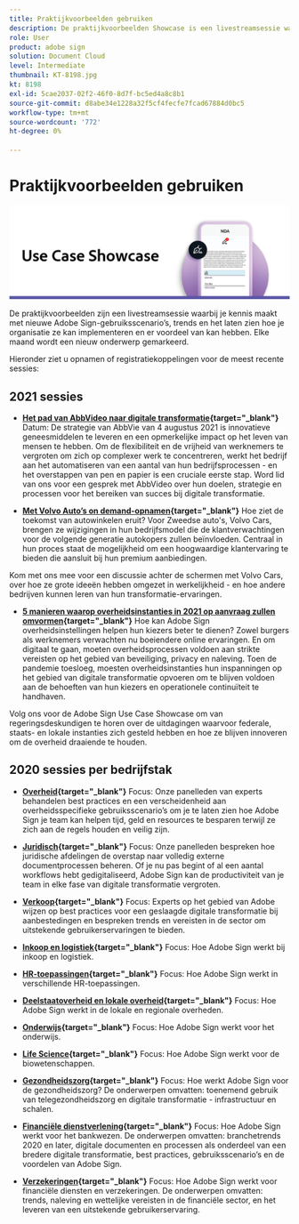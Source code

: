 ```yaml
---
title: Praktijkvoorbeelden gebruiken
description: De praktijkvoorbeelden Showcase is een livestreamsessie waarin je kennismaakt met nieuwe Adobe Sign-gebruiksscenario’s, -trends en -trends, en die laat zien hoe je organisatie ze kan implementeren en er voordeel van kan hebben
role: User
product: adobe sign
solution: Document Cloud
level: Intermediate
thumbnail: KT-8198.jpg
kt: 8198
exl-id: 5cae2037-02f2-46f0-8d7f-bc5ed4a8c8b1
source-git-commit: d8abe34e1228a32f5cf4fecfe7fcad67884d0bc5
workflow-type: tm+mt
source-wordcount: '772'
ht-degree: 0%

---
```


# Praktijkvoorbeelden gebruiken

![use case banner](../assets/UCSC_Rebrand.png)

De praktijkvoorbeelden zijn een livestreamsessie waarbij je kennis maakt met nieuwe Adobe Sign-gebruiksscenario’s, trends en het laten zien hoe je organisatie ze kan implementeren en er voordeel van kan hebben. Elke maand wordt een nieuw onderwerp gemarkeerd.

Hieronder ziet u opnamen of registratiekoppelingen voor de meest recente sessies:

## 2021 sessies

* **[Het pad van AbbVideo naar digitale transformatie](https://use-case-showcase-with-abbvie.joinus.adobeevents.com/){target=&quot;_blank&quot;}**
Datum: De strategie van AbbVie van 4 augustus 2021 is innovatieve geneesmiddelen te leveren en een opmerkelijke impact op het leven van mensen te hebben. Om de flexibiliteit en de vrijheid van werknemers te vergroten om zich op complexer werk te concentreren, werkt het bedrijf aan het automatiseren van een aantal van hun bedrijfsprocessen - en het overstappen van pen en papier is een cruciale eerste stap. Word lid van ons voor een gesprek met AbbVideo over hun doelen, strategie en processen voor het bereiken van succes bij digitale transformatie.

* **[Met Volvo Auto’s on demand-opnamen](https://gateway.on24.com/wcc/eh/2172296/lp/2963219/adobe-sign-use-case-showcase%3A-featuring-volvo-cars/){target=&quot;_blank&quot;}**
Hoe ziet de toekomst van autowinkelen eruit? Voor Zweedse auto&#39;s, Volvo Cars, brengen ze wijzigingen in hun bedrijfsmodel die de klantverwachtingen voor de volgende generatie autokopers zullen beïnvloeden. Centraal in hun proces staat de mogelijkheid om een hoogwaardige klantervaring te bieden die aansluit bij hun premium aanbiedingen.

Kom met ons mee voor een discussie achter de schermen met Volvo Cars, over hoe ze grote ideeën hebben omgezet in werkelijkheid - en hoe andere bedrijven kunnen leren van hun transformatie-ervaringen.

* **[5 manieren waarop overheidsinstanties in 2021 op aanvraag zullen omvormen](https://gateway.on24.com/wcc/eh/2172296/lp/2790280/5-ways-government-agencies-will-transform-in-2021-/){target=&quot;_blank&quot;}**
Hoe kan Adobe Sign overheidsinstellingen helpen hun kiezers beter te dienen? Zowel burgers als werknemers verwachten nu boeiendere online ervaringen. En om digitaal te gaan, moeten overheidsprocessen voldoen aan strikte vereisten op het gebied van beveiliging, privacy en naleving. Toen de pandemie toesloeg, moesten overheidsinstanties hun inspanningen op het gebied van digitale transformatie opvoeren om te blijven voldoen aan de behoeften van hun kiezers en operationele continuïteit te handhaven.

Volg ons voor de Adobe Sign Use Case Showcase om van regeringsdeskundigen te horen over de uitdagingen waarvoor federale, staats- en lokale instanties zich gesteld hebben en hoe ze blijven innoveren om de overheid draaiende te houden.

## 2020 sessies per bedrijfstak

* **[Overheid](https://event.on24.com/wcc/r/2790280/7FFF27458A6834FDF8C73C5149637590?partnerref=EXL){target=&quot;_blank&quot;}**
Focus: Onze panelleden van experts behandelen best practices en een verscheidenheid aan overheidsspecifieke gebruiksscenario’s om je te laten zien hoe Adobe Sign je team kan helpen tijd, geld en resources te besparen terwijl ze zich aan de regels houden en veilig zijn.

* **[Juridisch](https://event.on24.com/wcc/r/2634329/292CA0B317E56600A114508CC55376BF?partnerref=EXL){target=&quot;_blank&quot;}**
Focus: Onze panelleden bespreken hoe juridische afdelingen de overstap naar volledig externe documentprocessen beheren. Of je nu pas begint of al een aantal workflows hebt gedigitaliseerd, Adobe Sign kan de productiviteit van je team in elke fase van digitale transformatie vergroten.

* **[Verkoop](https://acrobat.adobe.com/us/en/business/webinars/adobe-sign-use-case-showcase-sales.html){target=&quot;_blank&quot;}**
Focus: Experts op het gebied van Adobe wijzen op best practices voor een geslaagde digitale transformatie bij aanbestedingen en bespreken trends en vereisten in de sector om uitstekende gebruikerservaringen te bieden.

* **[Inkoop en logistiek](https://event.on24.com/wcc/r/2514418/278FB6F16C198E2B866CF487AF9514F6){target=&quot;_blank&quot;}**
Focus: Hoe Adobe Sign werkt bij inkoop en logistiek.

* **[HR-toepassingen](https://event.on24.com/wcc/r/2351937/D9E34A102F309DFCAF0D07D5192BD66D){target=&quot;_blank&quot;}**
Focus: Hoe Adobe Sign werkt in verschillende HR-toepassingen.

* **[Deelstaatoverheid en lokale overheid](https://event.on24.com/wcc/r/2351937/D9E34A102F309DFCAF0D07D5192BD66D){target=&quot;_blank&quot;}**
Focus: Hoe Adobe Sign werkt in de lokale en regionale overheden.

* **[Onderwijs](https://event.on24.com/wcc/r/2241711/762243D5EE65DAC44D3AE7BCCD3388A7){target=&quot;_blank&quot;}**
Focus: Hoe Adobe Sign werkt voor het onderwijs.

* **[Life Science](https://event.on24.com/wcc/r/2204781/2C266134D08DDE48E17C77746F192AA6){target=&quot;_blank&quot;}**
Focus: Hoe Adobe Sign werkt voor de biowetenschappen.

* **[Gezondheidszorg](https://event.on24.com/wcc/r/2202626/1D60C42BD396AE273CB09CF53F1051BE){target=&quot;_blank&quot;}**
Focus: Hoe werkt Adobe Sign voor de gezondheidszorg? De onderwerpen omvatten: toenemend gebruik van telegezondheidszorg en digitale transformatie - infrastructuur en schalen.

* **[Financiële dienstverlening](https://event.on24.com/wcc/r/2177152/40A4315A5D32F21AFB5EB03E25C15992){target=&quot;_blank&quot;}**
Focus: Hoe Adobe Sign werkt voor het bankwezen. De onderwerpen omvatten: branchetrends 2020 en later, digitale documenten en processen als onderdeel van een bredere digitale transformatie, best practices, gebruiksscenario’s en de voordelen van Adobe Sign.

* **[Verzekeringen](https://event.on24.com/wcc/r/2162717/1449ED610AD3B545004079728D9AE0F6){target=&quot;_blank&quot;}**
Focus: Hoe Adobe Sign werkt voor financiële diensten en verzekeringen. De onderwerpen omvatten: trends, naleving en wettelijke vereisten in de financiële sector, en het leveren van een uitstekende gebruikerservaring.
